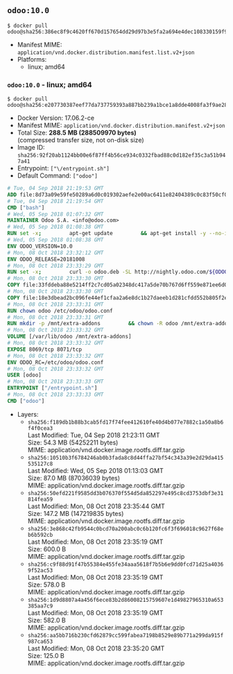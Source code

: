 ## `odoo:10.0`

```console
$ docker pull odoo@sha256:386ec8f9c4620ff670d157654dd29d97b3e5fa2a694e4dec108330159f90a358
```

-	Manifest MIME: `application/vnd.docker.distribution.manifest.list.v2+json`
-	Platforms:
	-	linux; amd64

### `odoo:10.0` - linux; amd64

```console
$ docker pull odoo@sha256:e207730387eef77da737759393a887bb239a1bce1a8dde4008fa3f9ae285b084
```

-	Docker Version: 17.06.2-ce
-	Manifest MIME: `application/vnd.docker.distribution.manifest.v2+json`
-	Total Size: **288.5 MB (288509970 bytes)**  
	(compressed transfer size, not on-disk size)
-	Image ID: `sha256:92f20ab1124bb00e6f87ff4b56ce934c0332fbad88c0d182ef35c3a51b947a41`
-	Entrypoint: `["\/entrypoint.sh"]`
-	Default Command: `["odoo"]`

```dockerfile
# Tue, 04 Sep 2018 21:19:53 GMT
ADD file:8d73a09e59fe50289a6d0c019302aefe2e00ac6411e82404389c0c83f50cf08a in / 
# Tue, 04 Sep 2018 21:19:54 GMT
CMD ["bash"]
# Wed, 05 Sep 2018 01:07:32 GMT
MAINTAINER Odoo S.A. <info@odoo.com>
# Wed, 05 Sep 2018 01:08:38 GMT
RUN set -x;         apt-get update         && apt-get install -y --no-install-recommends             ca-certificates             curl             node-less             python-gevent             python-pip             python-renderpm             python-support             python-watchdog         && curl -o wkhtmltox.deb -SL http://nightly.odoo.com/extra/wkhtmltox-0.12.1.2_linux-jessie-amd64.deb         && echo '40e8b906de658a2221b15e4e8cd82565a47d7ee8 wkhtmltox.deb' | sha1sum -c -         && dpkg --force-depends -i wkhtmltox.deb         && apt-get -y install -f --no-install-recommends         && apt-get purge -y --auto-remove -o APT::AutoRemove::RecommendsImportant=false -o APT::AutoRemove::SuggestsImportant=false npm         && rm -rf /var/lib/apt/lists/* wkhtmltox.deb         && pip install psycogreen==1.0
# Wed, 05 Sep 2018 01:08:38 GMT
ENV ODOO_VERSION=10.0
# Mon, 08 Oct 2018 23:32:12 GMT
ENV ODOO_RELEASE=20181008
# Mon, 08 Oct 2018 23:33:29 GMT
RUN set -x;         curl -o odoo.deb -SL http://nightly.odoo.com/${ODOO_VERSION}/nightly/deb/odoo_${ODOO_VERSION}.${ODOO_RELEASE}_all.deb         && echo 'b94e32470287957ff4e1111e6c58e85c057f60db odoo.deb' | sha1sum -c -         && dpkg --force-depends -i odoo.deb         && apt-get update         && apt-get -y install -f --no-install-recommends         && rm -rf /var/lib/apt/lists/* odoo.deb
# Mon, 08 Oct 2018 23:33:30 GMT
COPY file:33fddeba88e5214ff2c7cd05a02348dc417a5de70b767d6ff559e871ee6d046a in / 
# Mon, 08 Oct 2018 23:33:30 GMT
COPY file:18e3dbead2bc096fe44ef1cfaa2a6e8dc1b27daeeb1d281cfdd552b805f2e767 in /etc/odoo/ 
# Mon, 08 Oct 2018 23:33:31 GMT
RUN chown odoo /etc/odoo/odoo.conf
# Mon, 08 Oct 2018 23:33:31 GMT
RUN mkdir -p /mnt/extra-addons         && chown -R odoo /mnt/extra-addons
# Mon, 08 Oct 2018 23:33:32 GMT
VOLUME [/var/lib/odoo /mnt/extra-addons]
# Mon, 08 Oct 2018 23:33:32 GMT
EXPOSE 8069/tcp 8071/tcp
# Mon, 08 Oct 2018 23:33:32 GMT
ENV ODOO_RC=/etc/odoo/odoo.conf
# Mon, 08 Oct 2018 23:33:32 GMT
USER [odoo]
# Mon, 08 Oct 2018 23:33:33 GMT
ENTRYPOINT ["/entrypoint.sh"]
# Mon, 08 Oct 2018 23:33:33 GMT
CMD ["odoo"]
```

-	Layers:
	-	`sha256:f189db1b88b3cab5fd17f74fee412610fe40d4b077e7882c1a50a8b6f4f0cea3`  
		Last Modified: Tue, 04 Sep 2018 21:23:11 GMT  
		Size: 54.3 MB (54252211 bytes)  
		MIME: application/vnd.docker.image.rootfs.diff.tar.gzip
	-	`sha256:10510b3f6784246ab0b3fada8c8d44ffa27bf54c343a39e2d29da415535127c8`  
		Last Modified: Wed, 05 Sep 2018 01:13:03 GMT  
		Size: 87.0 MB (87036039 bytes)  
		MIME: application/vnd.docker.image.rootfs.diff.tar.gzip
	-	`sha256:50efd221f9585dd3b076370f554d5da852297e495c8cd3753dbf3e31814fea59`  
		Last Modified: Mon, 08 Oct 2018 23:35:44 GMT  
		Size: 147.2 MB (147219835 bytes)  
		MIME: application/vnd.docker.image.rootfs.diff.tar.gzip
	-	`sha256:3e868c42fb9544c0bcd70a200abc0c6b120fc6f3f696018c9627f68eb6b592cb`  
		Last Modified: Mon, 08 Oct 2018 23:35:19 GMT  
		Size: 600.0 B  
		MIME: application/vnd.docker.image.rootfs.diff.tar.gzip
	-	`sha256:c9f88d91f47b55384e455fe34aaa5618f7b5b6e9dd0fcd71d25a40369f52ac53`  
		Last Modified: Mon, 08 Oct 2018 23:35:19 GMT  
		Size: 578.0 B  
		MIME: application/vnd.docker.image.rootfs.diff.tar.gzip
	-	`sha256:1d9d8807a4a456f6ece83b2d86008215759607e1d49827965310a653385aa7c9`  
		Last Modified: Mon, 08 Oct 2018 23:35:19 GMT  
		Size: 582.0 B  
		MIME: application/vnd.docker.image.rootfs.diff.tar.gzip
	-	`sha256:aa5bb716b230cfd62879cc599fabea7198b8529e89b771a299da915f987ca653`  
		Last Modified: Mon, 08 Oct 2018 23:35:20 GMT  
		Size: 125.0 B  
		MIME: application/vnd.docker.image.rootfs.diff.tar.gzip
